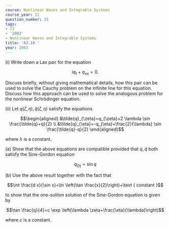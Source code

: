 ```yaml
---
course: Nonlinear Waves and Integrable Systems
course_year: II
question_number: 35
tags:
- II
- '2003'
- Nonlinear Waves and Integrable Systems
title: 'A3.18 '
year: 2003
---
```



(i) Write down a Lax pair for the equation

$$i q_{t}+q_{x x}=0 .$$

Discuss briefly, without giving mathematical details, how this pair can be used to solve the Cauchy problem on the infinite line for this equation. Discuss how this approach can be used to solve the analogous problem for the nonlinear Schrödinger equation.

(ii) Let $q(\zeta, \eta), \tilde{q}(\zeta, \eta)$ satisfy the equations

$$\begin{aligned}
&\tilde{q}_{\zeta}=q_{\zeta}+2 \lambda \sin \frac{\tilde{q}+q}{2} \\
&\tilde{q}_{\eta}=-q_{\eta}+\frac{2}{\lambda} \sin \frac{\tilde{q}-q}{2}
\end{aligned}$$

where $\lambda$ is a constant.

(a) Show that the above equations are compatible provided that $q, \tilde{q}$ both satisfy the Sine-Gordon equation

$$q_{\zeta \eta}=\sin q$$

(b) Use the above result together with the fact that

$$\int \frac{d x}{\sin x}=\ln \left(\tan \frac{x}{2}\right)+\text { constant }$$

to show that the one-soliton solution of the Sine-Gordon equation is given by

$$\tan \frac{q}{4}=c \exp \left(\lambda \zeta+\frac{\eta}{\lambda}\right)$$

where $c$ is a constant.